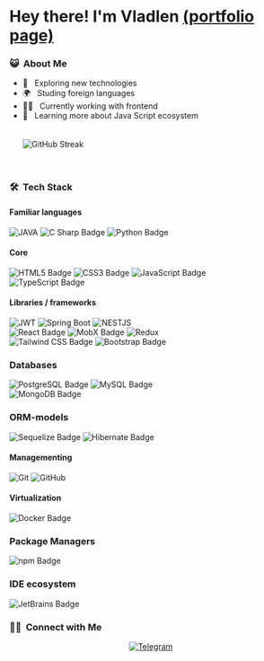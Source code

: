 # Hey there! I'm Vladlen [(portfolio page)](https://vladlennin.github.io/)

<h3> 😺 &nbsp;About Me </h3>

- 📖 &nbsp; Exploring new technologies
- 🌍 &nbsp; Studing foreign languages
- 👨‍💻 &nbsp; Currently working with frontend
- 🚀 &nbsp; Learning more about Java Script ecosystem
  <br/>
  <br/>
  <br/>
  ![GitHub Streak](https://github-readme-streak-stats.herokuapp.com/?user=VladLennin)
  <br/>
  <br/>
  <br/>

### 🛠 &nbsp;Tech Stack

#### Familiar languages

![JAVA](https://img.shields.io/badge/-JAVA-333333?style=for-the-badge&logo=java)
![C Sharp Badge](https://img.shields.io/badge/C%20Sharp-239120?logo=csharp&logoColor=fff&style=for-the-badge)
![Python Badge](https://img.shields.io/badge/Python-3776AB?logo=python&logoColor=fff&style=for-the-badge)

#### Core

![HTML5 Badge](https://img.shields.io/badge/HTML5-E34F26?logo=html5&logoColor=fff&style=for-the-badge)
![CSS3 Badge](https://img.shields.io/badge/CSS3-1572B6?logo=css3&logoColor=fff&style=for-the-badge)
![JavaScript Badge](https://img.shields.io/badge/JavaScript-F7DF1E?logo=javascript&logoColor=000&style=for-the-badge)
<br/>
![TypeScript Badge](https://img.shields.io/badge/TypeScript-3178C6?logo=typescript&logoColor=fff&style=for-the-badge)

#### Libraries / frameworks

![JWT](https://img.shields.io/badge/-JSON_WEB_Tokens-333333?style=for-the-badge&logo=jsonwebtokens&logoColor=ffffff)
![Spring Boot](https://img.shields.io/badge/Spring%20Boot-6DB33F?logo=springboot&logoColor=fff&style=for-the-badge)
![NESTJS](https://img.shields.io/badge/NestJS-E0234E?logo=nestjs&logoColor=fff&style=for-the-badge)
<br/>
![React Badge](https://img.shields.io/badge/React-61DAFB?logo=react&logoColor=000&style=for-the-badge)
![MobX Badge](https://img.shields.io/badge/MobX-F95?logo=mobx&logoColor=fff&style=for-the-badge)
![Redux](https://img.shields.io/badge/-Redux-333333?style=for-the-badge&logo=redux&logoColor=7248b6)
<br/>
![Tailwind CSS Badge](https://img.shields.io/badge/Tailwind%20CSS-06B6D4?logo=tailwindcss&logoColor=fff&style=for-the-badge)
![Bootstrap Badge](https://img.shields.io/badge/Bootstrap-7952B3?logo=bootstrap&logoColor=fff&style=for-the-badge)

### Databases

![PostgreSQL Badge](https://img.shields.io/badge/PostgreSQL-4169E1?logo=postgresql&logoColor=fff&style=for-the-badge)
![MySQL Badge](https://img.shields.io/badge/MySQL-4479A1?logo=mysql&logoColor=fff&style=for-the-badge)
<br/>
![MongoDB Badge](https://img.shields.io/badge/MongoDB-47A248?logo=mongodb&logoColor=fff&style=for-the-badge)

### ORM-models

![Sequelize Badge](https://img.shields.io/badge/Sequelize-52B0E7?logo=sequelize&logoColor=fff&style=for-the-badge)
![Hibernate Badge](https://img.shields.io/badge/Hibernate-59666C?logo=hibernate&logoColor=fff&style=for-the-badge)

#### Managementing

![Git](https://img.shields.io/badge/-Git-333333?style=for-the-badge&logo=git)
![GitHub](https://img.shields.io/badge/-GitHub-333333?style=for-the-badge&logo=github)

#### Virtualization

![Docker Badge](https://img.shields.io/badge/Docker-2496ED?logo=docker&logoColor=fff&style=for-the-badge)

### Package Managers

![npm Badge](https://img.shields.io/badge/npm-CB3837?logo=npm&logoColor=fff&style=for-the-badge)

### IDE ecosystem

![JetBrains Badge](https://img.shields.io/badge/JetBrains-000?logo=jetbrains&logoColor=fff&style=for-the-badge)

<h3> 🤝🏻 &nbsp;Connect with Me </h3>

<p style="text-align: center;">
  <a href="https://t.me/VladlenMarchenko">
    <img alt="Telegram" src="https://img.shields.io/static/v1?style=for-the-badge&logo=telegram&label=telegram&message=Vladlen&color=007ec6">
  </a>

</p>
